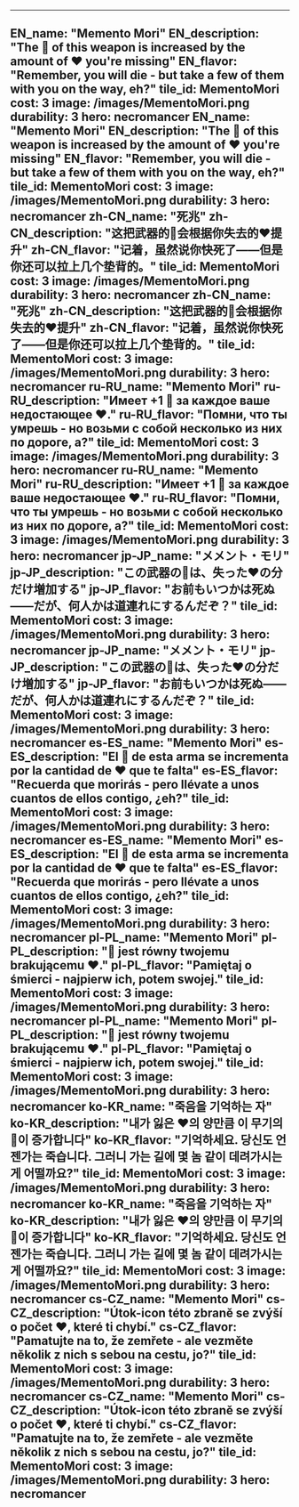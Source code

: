 ---

EN_name: "Memento Mori"
EN_description: "The 🔸 of this weapon is increased by the amount of ❤️ you're missing"
EN_flavor: "Remember, you will die - but take a few of them with you on the way, eh?"
tile_id: MementoMori
cost: 3
image: /images/MementoMori.png
durability: 3
hero: necromancer
EN_name: "Memento Mori"
EN_description: "The 🔸 of this weapon is increased by the amount of ❤️ you're missing"
EN_flavor: "Remember, you will die - but take a few of them with you on the way, eh?"
tile_id: MementoMori
cost: 3
image: /images/MementoMori.png
durability: 3
hero: necromancer
zh-CN_name: "死兆"
zh-CN_description: "这把武器的🔸会根据你失去的❤️提升"
zh-CN_flavor: "记着，虽然说你快死了——但是你还可以拉上几个垫背的。"
tile_id: MementoMori
cost: 3
image: /images/MementoMori.png
durability: 3
hero: necromancer
zh-CN_name: "死兆"
zh-CN_description: "这把武器的🔸会根据你失去的❤️提升"
zh-CN_flavor: "记着，虽然说你快死了——但是你还可以拉上几个垫背的。"
tile_id: MementoMori
cost: 3
image: /images/MementoMori.png
durability: 3
hero: necromancer
ru-RU_name: "Memento Mori"
ru-RU_description: "Имеет +1 🔸 за каждое ваше недостающее ❤️."
ru-RU_flavor: "Помни, что ты умрешь - но возьми с собой несколько из них по дороге, а?"
tile_id: MementoMori
cost: 3
image: /images/MementoMori.png
durability: 3
hero: necromancer
ru-RU_name: "Memento Mori"
ru-RU_description: "Имеет +1 🔸 за каждое ваше недостающее ❤️."
ru-RU_flavor: "Помни, что ты умрешь - но возьми с собой несколько из них по дороге, а?"
tile_id: MementoMori
cost: 3
image: /images/MementoMori.png
durability: 3
hero: necromancer
jp-JP_name: "メメント・モリ"
jp-JP_description: "この武器の🔸は、失った❤️の分だけ増加する"
jp-JP_flavor: "お前もいつかは死ぬ――だが、何人かは道連れにするんだぞ？"
tile_id: MementoMori
cost: 3
image: /images/MementoMori.png
durability: 3
hero: necromancer
jp-JP_name: "メメント・モリ"
jp-JP_description: "この武器の🔸は、失った❤️の分だけ増加する"
jp-JP_flavor: "お前もいつかは死ぬ――だが、何人かは道連れにするんだぞ？"
tile_id: MementoMori
cost: 3
image: /images/MementoMori.png
durability: 3
hero: necromancer
es-ES_name: "Memento Mori"
es-ES_description: "El 🔸 de esta arma se incrementa por la cantidad de ❤️ que te falta"
es-ES_flavor: "Recuerda que morirás - pero llévate a unos cuantos de ellos contigo, ¿eh?"
tile_id: MementoMori
cost: 3
image: /images/MementoMori.png
durability: 3
hero: necromancer
es-ES_name: "Memento Mori"
es-ES_description: "El 🔸 de esta arma se incrementa por la cantidad de ❤️ que te falta"
es-ES_flavor: "Recuerda que morirás - pero llévate a unos cuantos de ellos contigo, ¿eh?"
tile_id: MementoMori
cost: 3
image: /images/MementoMori.png
durability: 3
hero: necromancer
pl-PL_name: "Memento Mori"
pl-PL_description: "🔸 jest równy twojemu brakującemu ❤️."
pl-PL_flavor: "Pamiętaj o śmierci - najpierw ich, potem swojej."
tile_id: MementoMori
cost: 3
image: /images/MementoMori.png
durability: 3
hero: necromancer
pl-PL_name: "Memento Mori"
pl-PL_description: "🔸 jest równy twojemu brakującemu ❤️."
pl-PL_flavor: "Pamiętaj o śmierci - najpierw ich, potem swojej."
tile_id: MementoMori
cost: 3
image: /images/MementoMori.png
durability: 3
hero: necromancer
ko-KR_name: "죽음을 기억하는 자"
ko-KR_description: "내가 잃은 ❤️의 양만큼 이 무기의 🔸이 증가합니다"
ko-KR_flavor: "기억하세요. 당신도 언젠가는 죽습니다. 그러니 가는 길에 몇 놈 같이 데려가시는게 어떨까요?"
tile_id: MementoMori
cost: 3
image: /images/MementoMori.png
durability: 3
hero: necromancer
ko-KR_name: "죽음을 기억하는 자"
ko-KR_description: "내가 잃은 ❤️의 양만큼 이 무기의 🔸이 증가합니다"
ko-KR_flavor: "기억하세요. 당신도 언젠가는 죽습니다. 그러니 가는 길에 몇 놈 같이 데려가시는게 어떨까요?"
tile_id: MementoMori
cost: 3
image: /images/MementoMori.png
durability: 3
hero: necromancer
cs-CZ_name: "Memento Mori"
cs-CZ_description: "Útok-icon této zbraně se zvýší o počet ❤️, které ti chybí."
cs-CZ_flavor: "Pamatujte na to, že zemřete - ale vezměte několik z nich s sebou na cestu, jo?"
tile_id: MementoMori
cost: 3
image: /images/MementoMori.png
durability: 3
hero: necromancer
cs-CZ_name: "Memento Mori"
cs-CZ_description: "Útok-icon této zbraně se zvýší o počet ❤️, které ti chybí."
cs-CZ_flavor: "Pamatujte na to, že zemřete - ale vezměte několik z nich s sebou na cestu, jo?"
tile_id: MementoMori
cost: 3
image: /images/MementoMori.png
durability: 3
hero: necromancer
---